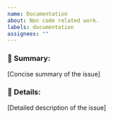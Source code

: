 ```yaml
---
name: Documentation
about: Non code related work.
labels: documentation
assignees: ""
---
```


### 🚀 Summary:

[Concise summary of the issue]

### 📜 Details:

[Detailed description of the issue]